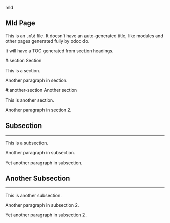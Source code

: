 mld

 Mld Page
---


This is an  `` .mld ``  file. It doesn't have an auto-generated title, like modules and other pages generated fully by odoc do.


It will have a TOC generated from section headings.


#:section  Section


This is a section.


Another paragraph in section.




#:another-section  Another section


This is another section.


Another paragraph in section 2.




## Subsection
---


This is a subsection.


Another paragraph in subsection.


Yet another paragraph in subsection.




## Another Subsection
---


This is another subsection.


Another paragraph in subsection 2.


Yet another paragraph in subsection 2.


